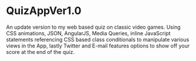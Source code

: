 # QuizAppVer1.0
An update version to my web based quiz on classic video games. Using CSS animations, JSON, AngularJS, Media Queries, inline JavaScript statements referencing CSS based class conditionals to manipulate various views in the App, lastly Twitter and E-mail features options to show off your score at the end of the quiz.
